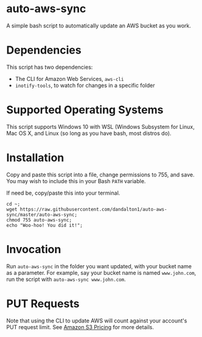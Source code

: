 # auto-aws-sync
A simple bash script to automatically update an AWS bucket as you work.

# Dependencies
This script has two dependencies:
- The CLI for Amazon Web Services, `aws-cli`
- `inotify-tools`, to watch for changes in a specific folder

# Supported Operating Systems
This script supports Windows 10 with WSL (Windows Subsystem for Linux,
Mac OS X, and Linux (so long as you have bash, most distros do).

# Installation
Copy and paste this script into a file, change permissions to 755, and
save. You may wish to include this in your Bash `PATH` variable.

If need be, copy/paste this into your terminal.

```
cd ~;
wget https://raw.githubusercontent.com/dandalton1/auto-aws-sync/master/auto-aws-sync;
chmod 755 auto-aws-sync;
echo "Woo-hoo! You did it!";
```

# Invocation
Run `auto-aws-sync` in the folder you want updated, with your bucket name as a
parameter. For example, say your bucket name is named `www.john.com`, run the
script with `auto-aws-sync www.john.com`.

# PUT Requests
Note that using the CLI to update AWS will count against your account's PUT
request limit. See [Amazon S3 Pricing](https://aws.amazon.com/s3/pricing/) for
more details.
